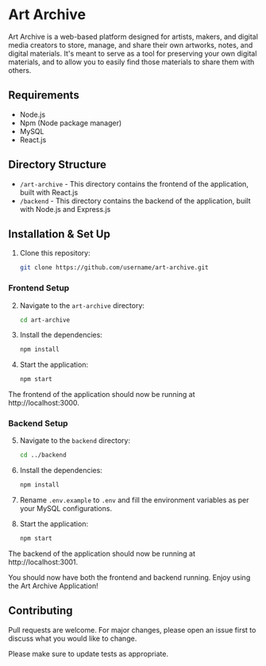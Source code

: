 # Art Archive

Art Archive is a web-based platform designed for artists, makers, and digital media creators to store, manage, and share their own artworks, notes, and digital materials. It's meant to serve as a tool for preserving your own digital materials, and to allow you to easily find those materials to share them with others.

## Requirements

- Node.js
- Npm (Node package manager)
- MySQL
- React.js

## Directory Structure

- `/art-archive` - This directory contains the frontend of the application, built with React.js
- `/backend` - This directory contains the backend of the application, built with Node.js and Express.js

## Installation & Set Up

1. Clone this repository:

    ```bash
    git clone https://github.com/username/art-archive.git
    ```

### Frontend Setup

2. Navigate to the `art-archive` directory:

    ```bash
    cd art-archive
    ```

3. Install the dependencies:

    ```bash
    npm install
    ```

4. Start the application:

    ```bash
    npm start
    ```
   
The frontend of the application should now be running at http://localhost:3000.

### Backend Setup

5. Navigate to the `backend` directory:

    ```bash
    cd ../backend
    ```

6. Install the dependencies:

    ```bash
    npm install
    ```

7. Rename `.env.example` to `.env` and fill the environment variables as per your MySQL configurations.

8. Start the application:

    ```bash
    npm start
    ```

The backend of the application should now be running at http://localhost:3001.

You should now have both the frontend and backend running. Enjoy using the Art Archive Application!

## Contributing

Pull requests are welcome. For major changes, please open an issue first to discuss what you would like to change.

Please make sure to update tests as appropriate.
